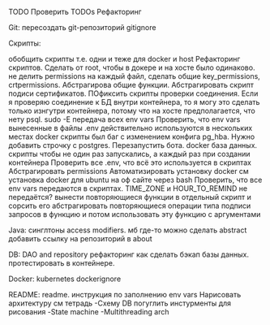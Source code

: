 TODO
Проверить TODOs
Рефакторинг

Git:
пересоздать git-репозиторий
gitignore

Скрипты:


обобщить скрипты т.е. одни и теже для docker и host
Рефакторинг скриптов. Сделать от root, чтобы в докере и на хосте было одинаково. не делить permissions на каждый файл, сделать общие key_permissions, crtpermissions. Абстрагирова общие функции. Абстрагировать скрипт подиси сертификатов. ПОфиксить скрипты проверки соединения. Если я проверяю соединение к БД внутри контейнера, то я могу это сделать только изнгутри контейнера, потому что на хосте предполагается, что нету psql.
sudo -E передача всех env vars
Проверить, что env vars вынесенные в файлы .env действительно используются в нескольких местах
docker скрипты был баг с изменением конфига pg_hba. Нужно добавить строчку с postgres. Перезапустить бота.
docker база данных. скрипты чтобы не один раз запускались, а каждый раз при создании контейнера
Проверить все .env, что всё это используется в скриптах
Абстрагировать permissions
Автоматизировать установку docker см установка docker для ubuntu на оф сайте через bash
Проверить, что все env vars передаются в скриптах. TIME_ZONE и HOUR_TO_REMIND не передаётся?
вынести повторяющиеся функции в отдельный скрипт и сорсить его
абстрагировать повторяющиеся операции типа подписи запросов в функцию и потом использовать эту функцию с аргументами

Java:
синглтоны
access modifiers. мб где-то можно сделать abstract
добавить ссылку на репозиторий в about

DB:
DAO and repository рефакторинг
как сделать бэкап базы данных. протестировать в контейнере.

Docker:
kubernetes
dockerignore

README:
readme. инструкция по заполнению env vars
Нарисовать архитектуру см тетрадь
-Схему DB погуглить инстурменты для рисования
-State machine
-Multithreading arch
